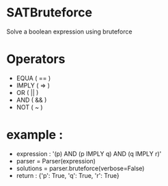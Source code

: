 # SATBruteforce
Solve a boolean expression using bruteforce
# Operators
 - EQUA     ( == )
 - IMPLY    ( => )
 - OR       ( || )
 - AND      ( && )
 - NOT      ( ~  )
 # example : 
 - expression : '(p) AND (p IMPLY q) AND (q IMPLY r)'
 - parser = Parser(expression)
 - solutions = parser.bruteforce(verbose=False)
 - return : {'p': True, 'q': True, 'r': True}